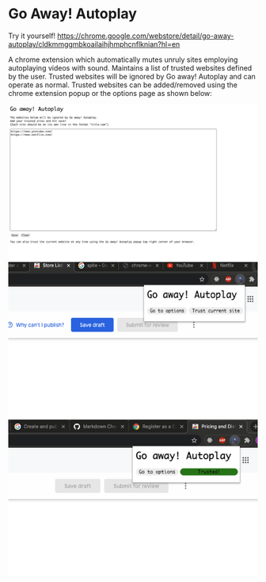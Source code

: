 # Go Away! Autoplay
Try it yourself! https://chrome.google.com/webstore/detail/go-away-autoplay/cldkmmggmbkoailaihjhmphcnflknian?hl=en

A chrome extension which automatically mutes unruly sites employing autoplaying videos with sound.
Maintains a list of trusted websites defined by the user. Trusted websites will be ignored by Go away! Autoplay and can operate as normal. Trusted websites can be added/removed using the chrome extension popup or the options page as shown below:

![The options page](./optionspage.png)
![The toolbar popup](./defaultpopup.png)
![The toolbar popup when the current site is trusted](./trustedpopup.png)